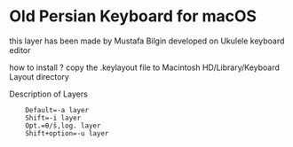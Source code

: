 # Old Persian Keyboard for macOS 
 
this layer has been made by Mustafa Bilgin 
developed on Ukulele keyboard editor 

how to install ?
copy the .keylayout file to Macintosh HD/Library/Keyboard Layout directory 

Description of Layers

		Default=-a layer 
		Shift=-i layer 
 		Opt.=θ/š,log. layer  
		Shift+option=-u layer

